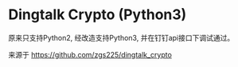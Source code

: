 # Dingtalk Crypto (Python3)

原来只支持Python2, 经改造支持Python3, 并在钉钉api接口下调试通过。

来源于 https://github.com/zgs225/dingtalk_crypto
